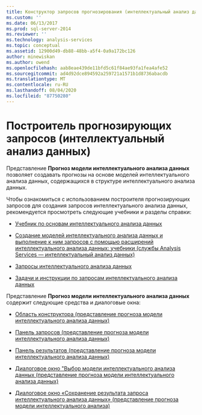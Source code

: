 ```yaml
---
title: Конструктор запросов прогнозирования (интеллектуальный анализ данных) | Документация Майкрософт
ms.custom: ''
ms.date: 06/13/2017
ms.prod: sql-server-2014
ms.reviewer: ''
ms.technology: analysis-services
ms.topic: conceptual
ms.assetid: 12900d49-db88-48bb-a5f4-0a9a172bc126
author: minewiskan
ms.author: owend
ms.openlocfilehash: aab8eae439de11bfd5c61f84ae93fa1fea4afe52
ms.sourcegitcommit: ad4d92dce894592a259721a1571b1d8736abacdb
ms.translationtype: MT
ms.contentlocale: ru-RU
ms.lasthandoff: 08/04/2020
ms.locfileid: "87750280"
---
```

# <a name="prediction-query-builder-data-mining"></a>Построитель прогнозирующих запросов (интеллектуальный анализ данных)
  Представление **Прогноз модели интеллектуального анализа данных** позволяет создавать прогнозы на основе моделей интеллектуального анализа данных, содержащихся в структуре интеллектуального анализа данных.  
  
 Чтобы ознакомиться с использованием построителя прогнозирующих запросов для создания запросов интеллектуального анализа данных, рекомендуется просмотреть следующие учебники и разделы справки:  
  
-   [Учебник по основам интеллектуального анализа данных](../../2014/tutorials/basic-data-mining-tutorial.md)  
  
-   [Создание моделей интеллектуального анализа данных и выполнение к ним запросов с помощью расширений интеллектуального анализа данных: учебники (службы Analysis Services — интеллектуальный анализ данных)](../../2014/tutorials/create-query-data-mining-models-dmx-tutorials.md)  
  
-   [Запросы интеллектуального анализа данных](data-mining/data-mining-queries.md)  
  
-   [Задачи и инструкции по запросам интеллектуального анализа данных](data-mining/data-mining-query-tasks-and-how-tos.md)  
  
 Представление **Прогноз модели интеллектуального анализа данных** содержит следующие средства и диалоговые окна:  
  
-   [Область конструктора &#40;представление прогноза модели интеллектуального анализа данных&#41;](design-pane-mining-model-prediction-view.md)  
  
-   [Панель запросов &#40;представление прогноза модели интеллектуального анализа данных&#41;](query-pane-mining-model-prediction-view.md)  
  
-   [Панель результатов &#40;представление прогноза модели интеллектуального анализа данных&#41;](result-pane-mining-model-prediction-view.md)  
  
-   [Диалоговое окно "Выбор модели интеллектуального анализа данных &#40;представление прогноза модели интеллектуального анализа данных&#41;](select-mining-model-dialog-box-mining-model-prediction-view.md)  
  
-   [Диалоговое окно «Сохранение результата запроса интеллектуального анализа данных» &#40;представление прогноза модели интеллектуального анализа&#41;](save-data-mining-query-result-dialog-box-mining-model-prediction-view.md)  
  
  
